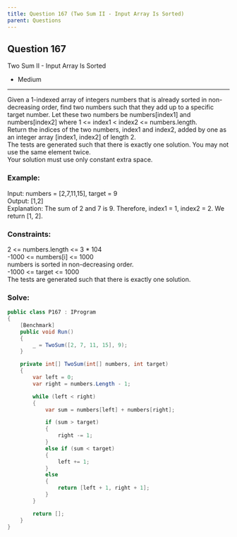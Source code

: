 ```yaml
---
title: Question 167 (Two Sum II - Input Array Is Sorted)
parent: Questions
---
```


## Question 167
Two Sum II - Input Array Is Sorted  
 - Medium

---

Given a 1-indexed array of integers numbers that is already sorted in non-decreasing order, find two numbers such that they add up to a specific target number. Let these two numbers be numbers[index1] and numbers[index2] where 1 <= index1 < index2 <= numbers.length.  
Return the indices of the two numbers, index1 and index2, added by one as an integer array [index1, index2] of length 2.  
The tests are generated such that there is exactly one solution. You may not use the same element twice.  
Your solution must use only constant extra space.  

### Example:
Input: numbers = [2,7,11,15], target = 9  
Output: [1,2]  
Explanation: The sum of 2 and 7 is 9. Therefore, index1 = 1, index2 = 2. We return [1, 2].  

### Constraints:
2 <= numbers.length <= 3 * 104  
-1000 <= numbers[i] <= 1000  
numbers is sorted in non-decreasing order.  
-1000 <= target <= 1000  
The tests are generated such that there is exactly one solution.  


### Solve:
```csharp
public class P167 : IProgram
{
    [Benchmark]
    public void Run()
    {
        _ = TwoSum([2, 7, 11, 15], 9);
    }

    private int[] TwoSum(int[] numbers, int target)
    {
        var left = 0;
        var right = numbers.Length - 1;

        while (left < right)
        {
            var sum = numbers[left] + numbers[right];

            if (sum > target)
            {
                right -= 1;
            }
            else if (sum < target)
            {
                left += 1;
            }
            else
            {
                return [left + 1, right + 1];
            }
        }

        return [];
    }
}
```